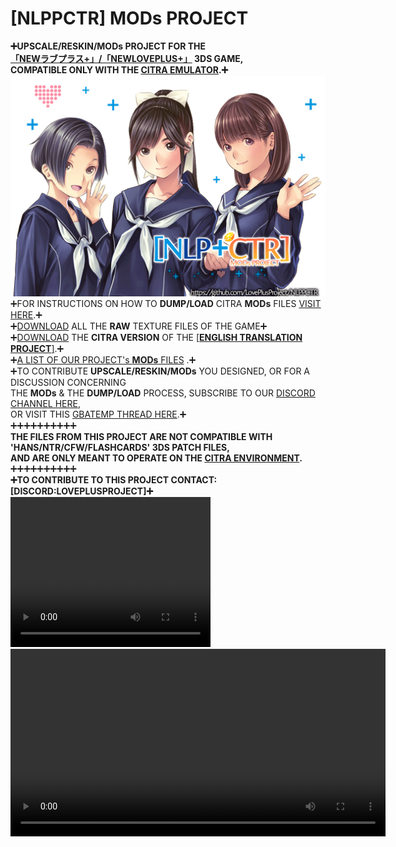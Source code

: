 # [NLPPCTR] MODs PROJECT

**➕UPSCALE/RESKIN/MODs PROJECT FOR THE<BR />
[「NEWラブプラス+」/「NEWLOVEPLUS+」](https://youtu.be/Sz6p45GsLJQ?si=9Nwr9UtPMmH61-O4) 3DS GAME,<BR />
COMPATIBLE ONLY WITH THE [CITRA EMULATOR](HTTPS://CITRA-EMULATOR.COM/).➕**<BR />
<img src="https://github.com/LovePlusProject/NLPPCTR/blob/b43733e967abdc54355c80562ffd97773f4f64f1/%5BNLPPCTR%5D.png" width="600"><br />
➕FOR INSTRUCTIONS ON HOW TO **DUMP/LOAD** CITRA **MODs** FILES [VISIT HERE](___).➕<BR />
➕[DOWNLOAD](___) ALL THE **RAW** TEXTURE FILES OF THE GAME➕<BR />
➕[DOWNLOAD](___) THE **CITRA VERSION** OF THE [[**ENGLISH TRANSLATION PROJECT**]](HTTPS://GITHUB.COM/LOVEPLUSPROJECT/NLPPATCH/).➕<BR />
➕[A LIST OF OUR PROJECT's **MODs** FILES](___) .➕<BR />
➕TO CONTRIBUTE **UPSCALE/RESKIN/MODs** YOU DESIGNED, OR FOR A DISCUSSION CONCERNING <BR />
THE **MODs** & THE **DUMP/LOAD** PROCESS, SUBSCRIBE TO OUR [DISCORD CHANNEL HERE](HTTPS://DISCORD.GG/MN8DSXJC),<BR />
OR VISIT THIS [GBATEMP THREAD HERE](HTTPS://GBATEMP.NET/THREADS/PROJECT-NEWLOVEPLUS-CUSTOM-MODS-THREAD.412840/).➕<BR />
➕➕➕➕➕➕➕➕➕➕<BR />
**THE FILES FROM THIS PROJECT ARE NOT COMPATIBLE WITH<BR />
'HANS/NTR/CFW/FLASHCARDS' 3DS PATCH FILES,<BR />
AND ARE ONLY MEANT TO OPERATE ON THE [CITRA ENVIRONMENT](HTTPS://CITRA-EMULATOR.COM/).**<BR />
➕➕➕➕➕➕➕➕➕➕<BR />
**➕TO CONTRIBUTE TO THIS PROJECT CONTACT: [DISCORD:LOVEPLUSPROJECT]➕**<BR />
<video src="[/media/movie.mp4](https://youtu.be/Sz6p45GsLJQ?si=9Nwr9UtPMmH61-O4)" controls
       width="320" height="240">
</video>
<video src="https://youtu.be/Sz6p45GsLJQ?si=9Nwr9UtPMmH61-O4" width="600"><br />
[![Watch the video](https://i.ytimg.com/vi/Sz6p45GsLJQ/maxresdefault.jpg)](https://youtu.be/Sz6p45GsLJQ?si=9Nwr9UtPMmH61-O4)
